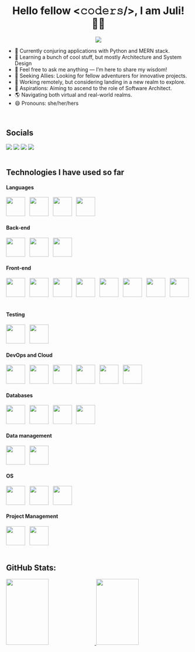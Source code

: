  <p align="center">
  <h1 align="center">Hello fellow <𝚌𝚘𝚍𝚎𝚛𝚜/>, I am Juli! 👋🏾</h1>
</p>

 <p align="center">
    <img src="https://readme-typing-svg.demolab.com/?lines=Full-Stack+Developer;Wizard+of+the+digital+realm!;Woman+who+loves+coding!&font=Rubik&center=true&width=440&height=45&color=9058FE&vCenter=true&pause=1000&size=30"/></a>
</p>

- 🔭 Currently conjuring applications with Python and MERN stack.
- 🌱 Learning a bunch of cool stuff, but mostly Architecture and System Design
- 💬 Feel free to ask me anything — I’m here to share my wisdom!
- 👯 Seeking Allies: Looking for fellow adventurers for innovative projects.
- 📍 Working remotely, but considering landing in a new realm to explore.
- 🎯 Aspirations: Aiming to ascend to the role of Software Architect.
- 🌎 Navigating both virtual and real-world realms.
- 😄 Pronouns: she/her/hers

<br>

## Socials

<div>   
  <a href="https://julianazacharias.github.io/" target="_blank"><img src="https://img.shields.io/badge/GitHub%20Pages-222222.svg?style=for-the-badge&logo=GitHub-Pages&logoColor=white"></a>
  <a href="https://www.linkedin.com/in/juliana-z-a51a0111b/" target="_blank"><img src="https://img.shields.io/badge/-LinkedIn-%230077B5?style=for-the-badge&logo=linkedin&logoColor=white"></a>
  <a href="https://julianazacharias.hashnode.dev/" target="_blank"><img src="https://img.shields.io/badge/Hashnode-2962FF?style=for-the-badge&logo=hashnode&logoColor=white"></a>
  <a href="https://hackernoon.com/u/julianazacharias" target="_blank"><img src="https://img.shields.io/badge/Hacker%20Noon-00FE00.svg?style=for-the-badge&logo=Hacker-Noon&logoColor=white"></a>
<div>

<br>
   
## Technologies I have used so far

  <div> 
   <h4>Languages</h4>
   <div>    
       <img src="https://cdn.jsdelivr.net/gh/devicons/devicon@latest/icons/python/python-original.svg" width="52" height="52"  />&nbsp;&nbsp;
       <img src="https://cdn.jsdelivr.net/gh/devicons/devicon@latest/icons/javascript/javascript-original.svg" width="52" height="52" />&nbsp;&nbsp;
       <img src="https://cdn.jsdelivr.net/gh/devicons/devicon@latest/icons/typescript/typescript-original.svg" width="52" height="52"/>&nbsp;&nbsp;
       <img src="https://cdn.jsdelivr.net/gh/devicons/devicon@latest/icons/csharp/csharp-original.svg" width="52" height="52" />&nbsp;&nbsp;
   </div>
   <h4>Back-end</h4>
   <div> 
       <img src="https://cdn.jsdelivr.net/gh/devicons/devicon@latest/icons/fastapi/fastapi-original.svg" width="52" height="52" />&nbsp;&nbsp;
       <img src="https://cdn.jsdelivr.net/gh/devicons/devicon@latest/icons/flask/flask-original-wordmark.svg" width="52" height="52"  />&nbsp;&nbsp;
       <img src="https://cdn.jsdelivr.net/gh/devicons/devicon@latest/icons/dotnetcore/dotnetcore-original.svg" width="52" height="52" />&nbsp;&nbsp;
   </div>
    <h4>Front-end</h4>
   <div>
       <img src="https://cdn.jsdelivr.net/gh/devicons/devicon@latest/icons/html5/html5-original.svg" width="52" height="52" />&nbsp;&nbsp;
       <img src="https://cdn.jsdelivr.net/gh/devicons/devicon@latest/icons/css3/css3-original.svg" width="52" height="52"  />&nbsp;&nbsp;
       <img src="https://cdn.jsdelivr.net/gh/devicons/devicon@latest/icons/sass/sass-original.svg" width="52" height="52" />&nbsp;&nbsp;
       <img src="https://cdn.jsdelivr.net/gh/devicons/devicon@latest/icons/bootstrap/bootstrap-original.svg" width="52" height="52" />&nbsp;&nbsp;
       <img src="https://cdn.jsdelivr.net/gh/devicons/devicon@latest/icons/tailwindcss/tailwindcss-original.svg" width="52" height="52" />&nbsp;&nbsp;     
       <img src="https://cdn.jsdelivr.net/gh/devicons/devicon@latest/icons/react/react-original.svg" width="52" height="52" />&nbsp;&nbsp;
       <img src="https://cdn.jsdelivr.net/gh/devicons/devicon@latest/icons/nextjs/nextjs-original.svg" width="52" height="52" />&nbsp;&nbsp;
       <img src="https://cdn.jsdelivr.net/gh/devicons/devicon@latest/icons/angular/angular-original.svg" width="52" height="52" />&nbsp;&nbsp;
   </div>
    <h4>Testing</h4>
   <div>
       <img src="https://cdn.jsdelivr.net/gh/devicons/devicon@latest/icons/pytest/pytest-original-wordmark.svg" width="52" height="52" />&nbsp;&nbsp;
       <img src="https://cdn.jsdelivr.net/gh/devicons/devicon@latest/icons/vitest/vitest-original.svg" width="52" height="52" />&nbsp;&nbsp;
<!--        <img src="https://cdn.jsdelivr.net/gh/devicons/devicon@latest/icons/jest/jest-plain.svg" width="52" height="52" />&nbsp;&nbsp;     
       <img src="https://cdn.jsdelivr.net/gh/devicons/devicon@latest/icons/cypressio/cypressio-original.svg" width="52" height="52" />&nbsp;&nbsp;     
       <img src="https://cdn.jsdelivr.net/gh/devicons/devicon@latest/icons/playwright/playwright-original.svg" width="52" height="52" />&nbsp;&nbsp;      -->
   </div>
    <h4>DevOps and Cloud</h4>
   <div>
       <img src="https://cdn.jsdelivr.net/gh/devicons/devicon@latest/icons/git/git-original.svg" width="52" height="52" />&nbsp;&nbsp;
       <img src="https://cdn.jsdelivr.net/gh/devicons/devicon@latest/icons/githubactions/githubactions-original.svg" width="52" height="52" />&nbsp;&nbsp;
       <img src="https://cdn.jsdelivr.net/gh/devicons/devicon@latest/icons/gitlab/gitlab-original.svg" width="52" height="52" />&nbsp;&nbsp;     
       <img src="https://cdn.jsdelivr.net/gh/devicons/devicon@latest/icons/docker/docker-original.svg" width="52" height="52" />&nbsp;&nbsp;
       <img src="https://cdn.jsdelivr.net/gh/devicons/devicon@latest/icons/kubernetes/kubernetes-original.svg" width="52" height="52" />&nbsp;&nbsp;
       <img src="https://cdn.jsdelivr.net/gh/devicons/devicon@latest/icons/googlecloud/googlecloud-original.svg" width="52" height="52" />&nbsp;&nbsp;
   </div>
    <h4>Databases</h4>
   <div>
       <img src="https://cdn.jsdelivr.net/gh/devicons/devicon@latest/icons/postgresql/postgresql-original.svg" width="52" height="52" />&nbsp;&nbsp;     
       <img src="https://cdn.jsdelivr.net/gh/devicons/devicon@latest/icons/microsoftsqlserver/microsoftsqlserver-plain-wordmark.svg" width="52" height="52" />&nbsp;&nbsp;
       <img src="https://cdn.jsdelivr.net/gh/devicons/devicon@latest/icons/mongodb/mongodb-plain-wordmark.svg" width="52" height="52" />&nbsp;&nbsp;
       <img src="https://cdn.jsdelivr.net/gh/devicons/devicon@latest/icons/redis/redis-original.svg" width="52" height="52" />&nbsp;&nbsp;
   </div>
    <h4>Data management</h4>
   <div>
       <img src="https://cdn.jsdelivr.net/gh/devicons/devicon@latest/icons/numpy/numpy-original.svg" width="52" height="52"  />&nbsp;&nbsp;
       <img src="https://cdn.jsdelivr.net/gh/devicons/devicon@latest/icons/pandas/pandas-original.svg" width="52" height="52" />&nbsp;&nbsp;
   </div>
    <h4>OS</h4>
   <div>
       <img src="https://cdn.jsdelivr.net/gh/devicons/devicon@latest/icons/ubuntu/ubuntu-original.svg" width="52" height="52"  />&nbsp;&nbsp;
       <img src="https://cdn.jsdelivr.net/gh/devicons/devicon@latest/icons/linux/linux-original.svg" width="52" height="52" />&nbsp;&nbsp;
       <img src="https://cdn.jsdelivr.net/gh/devicons/devicon@latest/icons/windows11/windows11-original.svg" width="52" height="52" />&nbsp;&nbsp;
   </div>
    <h4>Project Management</h4>
   <div>
       <img src="https://cdn.jsdelivr.net/gh/devicons/devicon@latest/icons/jira/jira-original-wordmark.svg" width="52" height="52"  />&nbsp;&nbsp;
       <img src="https://cdn.jsdelivr.net/gh/devicons/devicon@latest/icons/trello/trello-plain-wordmark.svg" width="52" height="52" />&nbsp;&nbsp;
   </div>
   <div>
    
   </div>
  <div>

  <br>

## GitHub Stats:

<div align="rigth">
  <a href="https://github.com/julianazacharias">
  <img width="48%" height="180em" src="https://github-readme-stats.vercel.app/api?username=julianazacharias&hide=stars,prs,issues,contribs&theme=nightowl&include_all_commits=true&count_private=true"/>
  <img width="48%" height="180em" src="https://github-readme-stats.vercel.app/api/top-langs/?username=julianazacharias&layout=compact&&hide_progress=true&theme=nightowl"/>
</div>


